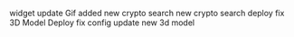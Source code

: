 widget update
Gif added
new crypto search
new crypto search deploy fix
3D Model
Deploy fix
config update
new 3d model

